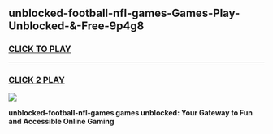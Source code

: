 
## unblocked-football-nfl-games-Games-Play-Unblocked-&-Free-9p4g8
<h3>
<a href="https://premium76.site?title=unblocked-football-nfl-games&ref=24A">CLICK TO PLAY</a></h3>
<hr>

<h3>
<a href="https://premium76.site?title=unblocked-football-nfl-games&ref=24A">CLICK 2 PLAY</a>
  
</h3>

<a href="https://premium76.site?title=unblocked-football-nfl-games&ref=24A"><img src="https://clearcache.store/games.png"></a>


**unblocked-football-nfl-games games unblocked: Your Gateway to Fun and Accessible Online Gaming**
